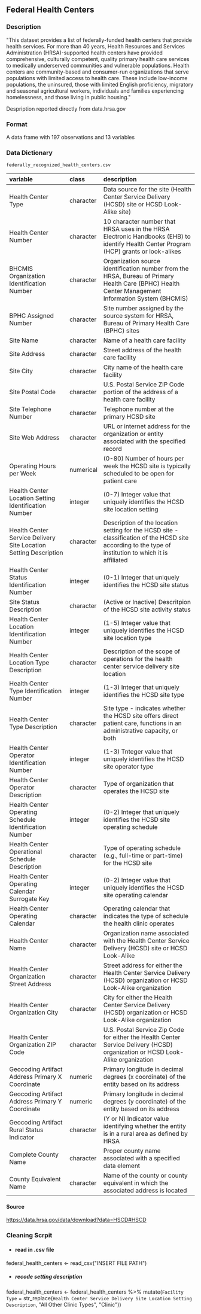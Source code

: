 ## **Federal Health Centers**

### Description

"This dataset provides a list of federally-funded health centers that provide health services. For more than 40 years, Health Resources and Services Administration (HRSA)-supported health centers have provided comprehensive, culturally competent, quality primary health care services to medically underserved communities and vulnerable populations. Health centers are community-based and consumer-run organizations that serve populations with limited access to health care. These include low-income populations, the uninsured, those with limited English proficiency, migratory and seasonal agricultural workers, individuals and families experiencing homelessness, and those living in public housing."

Despription reported directly from data.hrsa.gov 

### Format

A data frame with 197 observations and 13 variables

### Data Dictionary

`federally_recognized_health_centers.csv`

|variable                                                         |class     |description |
|:----------------------------------------------------------------|:---------|:-----------|
|Health Center Type                                               |character | Data source for the site (Health Center Service Delivery (HCSD) site or HCSD Look-Alike site) |
|Health Center Number                                             |character | 10 character number that HRSA uses in the HRSA Electronic Handbooks (EHB) to identify Health Center Program (HCP) grants or look-alikes |
|BHCMIS Organization Identification Number                        |character | Organization source identification number from the HRSA, Bureau of Primary Health Care (BPHC) Health Center Management Information System (BHCMIS) |
|BPHC Assigned Number                                             |character | Site number assigned by the source system for HRSA, Bureau of Primary Health Care (BPHC) sites |
|Site Name                                                        |character | Name of a health care facility |
|Site Address                                                     |character | Street address of the health care facility |
|Site City                                                        |character | City name of the health care facility  |
|Site Postal Code                                                 |character | U.S. Postal Service ZIP Code portion of the address of a health care facility   |
|Site Telephone Number                                            |character | Telephone number at the primary HCSD site |
|Site Web Address                                                 |character | URL or internet address for the organization or entity associated with the specified record |
|Operating Hours per Week                                         |numerical | (0-80) Number of hours per week the HCSD site is typically scheduled to be open for patient care |
|Health Center Location Setting Identification Number             |integer   | (0-7) Integer value that uniquely identifies the HCSD site location setting |
|Health Center Service Delivery Site Location Setting Description |character | Description of the location setting for the HCSD site - classification of the HCSD site according to the type of institution to which it is affiliated |
|Health Center Status Identification Number                       |integer   | (0-1) Integer that uniquely identifies the HCSD site status|
|Site Status Description                                          |character | (Active or Inactive) Descritpion of the HCSD site activity status |
|Health Center Location Identification Number                     |integer   | (1-5) Integer value that uniquely identifies the HCSD site location type |
|Health Center Location Type Description                          |character | Description of the scope of operations for the health center service delivery site location |
|Health Center Type Identification Number                         |integer   | (1-3) Integer that uniquely identifies the HCSD site type |
|Health Center Type Description                                   |character | Site type - indicates whether the HCSD site offers direct patient care, functions in an administrative capacity, or both |
|Health Center Operator Identification Number                     |integer   | (1-3) Tnteger value that uniquely identifies the HCSD site operator type |
|Health Center Operator Description                               |character | Type of organization that operates the HCSD site |
|Health Center Operating Schedule Identification Number           |integer   | (0-2) Integer that uniquely identifies the HCSD site operating schedule |
|Health Center Operational Schedule Description                   |character | Type of operating schedule (e.g., full-time or part-time) for the HCSD site |
|Health Center Operating Calendar Surrogate Key                   |integer   | (0-2) Integer value that uniquely identifies the HCSD site operating calendar |
|Health Center Operating Calendar                                 |character | Operating calendar that indicates the type of schedule the health clinic operates |
|Health Center Name                                               |character | Organization name associated with the Health Center Service Delivery (HCSD) site or HCSD Look-Alike |
|Health Center Organization Street Address                        |character | Street address for either the Health Center Service Delivery (HCSD) organization or HCSD Look-Alike organization |
|Health Center Organization City                                  |character | City for either the Health Center Service Delivery (HCSD) organization or HCSD Look-Alike organization|
|Health Center Organization ZIP Code                              |character | U.S. Postal Service Zip Code for either the Health Center Service Delivery (HCSD) organization or HCSD Look-Alike organization |
|Geocoding Artifact Address Primary X Coordinate                  |numeric   | Primary longitude in decimal degrees (x coordinate) of the entity based on its address |
|Geocoding Artifact Address Primary Y Coordinate                  |numeric   | Primary longitude in decimal degrees (y coordinate) of the entity based on its address |
|Geocoding Artifact Rural Status Indicator                        |character | (Y or N) Indicator value identifying whether the entity is in a rural area as defined by HRSA |
|Complete County Name                                             |character | Proper county name associated with a specified data element |
|County Equivalent Name                                           |character | Name of the county or county equivalent in which the associated address is located |

#### Source

https://data.hrsa.gov/data/download?data=HSCD#HSCD

### Cleaning Scrpit

- #### read in .csv file
federal_health_centers <- read_csv("INSERT FILE PATH")

- ##### recode setting description
federal_health_centers <- federal_health_centers %>%
  mutate(`Facility Type` = str_replace(`Health Center Service Delivery Site Location Setting Description`, 
          "All Other Clinic Types", 
          "Clinic"))

